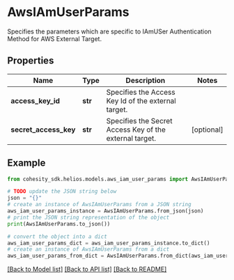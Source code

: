 # AwsIAmUserParams

Specifies the parameters which are specific to IAmUSer Authentication Method for AWS External Target.

## Properties

Name | Type | Description | Notes
------------ | ------------- | ------------- | -------------
**access_key_id** | **str** | Specifies the Access Key Id of the external target. | 
**secret_access_key** | **str** | Specifies the Secret Access Key of the external target. | [optional] 

## Example

```python
from cohesity_sdk.helios.models.aws_iam_user_params import AwsIAmUserParams

# TODO update the JSON string below
json = "{}"
# create an instance of AwsIAmUserParams from a JSON string
aws_iam_user_params_instance = AwsIAmUserParams.from_json(json)
# print the JSON string representation of the object
print(AwsIAmUserParams.to_json())

# convert the object into a dict
aws_iam_user_params_dict = aws_iam_user_params_instance.to_dict()
# create an instance of AwsIAmUserParams from a dict
aws_iam_user_params_from_dict = AwsIAmUserParams.from_dict(aws_iam_user_params_dict)
```
[[Back to Model list]](../README.md#documentation-for-models) [[Back to API list]](../README.md#documentation-for-api-endpoints) [[Back to README]](../README.md)


